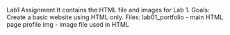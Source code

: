 Lab1 Assignment
It contains the HTML file and images for Lab 1.
Goals: Create a basic website using HTML only.
Files:
lab01_portfolio - main HTML page
profile img - image file used in HTML



